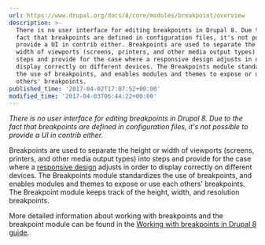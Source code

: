 ```yaml
---
url: https://www.drupal.org/docs/8/core/modules/breakpoint/overview
description: >-
  There is no user interface for editing breakpoints in Drupal 8. Due to the
  fact that breakpoints are defined in configuration files, it's not possible to
  provide a UI in contrib either. Breakpoints are used to separate the height or
  width of viewports (screens, printers, and other media output types) into
  steps and provide for the case where a responsive design adjusts in order to
  display correctly on different devices. The Breakpoints module standardizes
  the use of breakpoints, and enables modules and themes to expose or use each
  others' breakpoints.
published_time: '2017-04-02T17:07:52+00:00'
modified_time: '2017-04-03T06:44:22+00:00'
---
```

_There is no user interface for editing breakpoints in Drupal 8\. Due to the fact that breakpoints are defined in configuration files, it's not possible to provide a UI in contrib either._

Breakpoints are used to separate the height or width of viewports (screens, printers, and other media output types) into steps and provide for the case where a [responsive design](https://www.drupal.org/node/1322126) adjusts in order to display correctly on different devices. The Breakpoints module standardizes the use of breakpoints, and enables modules and themes to expose or use each others' breakpoints. The Breakpoint module keeps track of the height, width, and resolution breakpoints.

More detailed information about working with breakpoints and the breakpoint module can be found in the [Working with breakpoints in Drupal 8 guide](https://www.drupal.org/docs/8/theming-drupal-8/working-with-breakpoints-in-drupal-8).